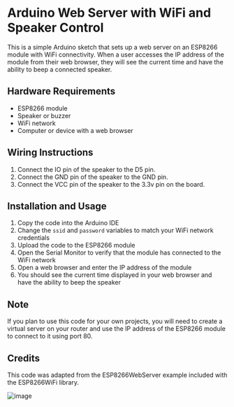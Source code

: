Arduino Web Server with WiFi and Speaker Control
================================================

This is a simple Arduino sketch that sets up a web server on an ESP8266 module with WiFi connectivity. When a user accesses the IP address of the module from their web browser, they will see the current time and have the ability to beep a connected speaker.

Hardware Requirements
---------------------

-   ESP8266 module
-   Speaker or buzzer
-   WiFi network
-   Computer or device with a web browser

Wiring Instructions
-------------------

1. Connect the IO pin of the speaker to the D5 pin.
2. Connect the GND pin of the speaker to the GND pin.
2. Connect the VCC pin of the speaker to the 3.3v pin on the board.

Installation and Usage
----------------------

1.  Copy the code into the Arduino IDE
2.  Change the `ssid` and `password` variables to match your WiFi network credentials
3.  Upload the code to the ESP8266 module
4.  Open the Serial Monitor to verify that the module has connected to the WiFi network
5.  Open a web browser and enter the IP address of the module
6.  You should see the current time displayed in your web browser and have the ability to beep the speaker

Note
----

If you plan to use this code for your own projects, you will need to create a virtual server on your router and use the IP address of the ESP8266 module to connect to it using port 80.

Credits
-------

This code was adapted from the ESP8266WebServer example included with the ESP8266WiFi library.



![image](https://user-images.githubusercontent.com/26854208/234418710-37272f1f-0c95-42d7-a6b3-8b4a1f82685c.png)

